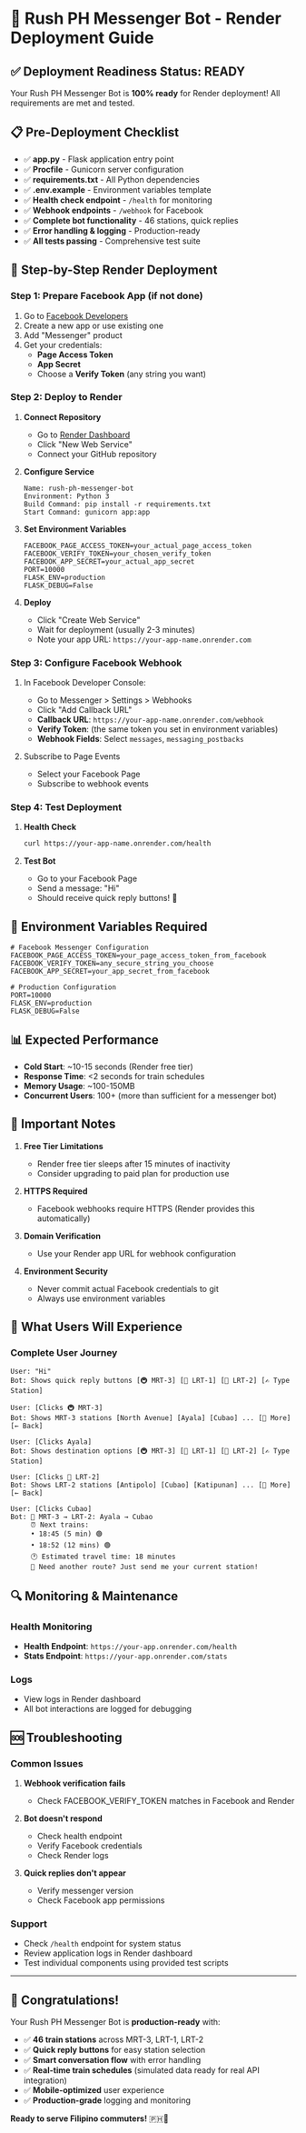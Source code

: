 # 🚀 Rush PH Messenger Bot - Render Deployment Guide

## ✅ **Deployment Readiness Status: READY**

Your Rush PH Messenger Bot is **100% ready** for Render deployment! All requirements are met and tested.

## 📋 **Pre-Deployment Checklist**
- ✅ **app.py** - Flask application entry point
- ✅ **Procfile** - Gunicorn server configuration  
- ✅ **requirements.txt** - All Python dependencies
- ✅ **.env.example** - Environment variables template
- ✅ **Health check endpoint** - `/health` for monitoring
- ✅ **Webhook endpoints** - `/webhook` for Facebook
- ✅ **Complete bot functionality** - 46 stations, quick replies
- ✅ **Error handling & logging** - Production-ready
- ✅ **All tests passing** - Comprehensive test suite

## 🎯 **Step-by-Step Render Deployment**

### **Step 1: Prepare Facebook App (if not done)**
1. Go to [Facebook Developers](https://developers.facebook.com/)
2. Create a new app or use existing one
3. Add "Messenger" product
4. Get your credentials:
   - **Page Access Token**
   - **App Secret** 
   - Choose a **Verify Token** (any string you want)

### **Step 2: Deploy to Render**
1. **Connect Repository**
   - Go to [Render Dashboard](https://dashboard.render.com/)
   - Click "New Web Service"
   - Connect your GitHub repository
   
2. **Configure Service**
   ```
   Name: rush-ph-messenger-bot
   Environment: Python 3
   Build Command: pip install -r requirements.txt
   Start Command: gunicorn app:app
   ```

3. **Set Environment Variables**
   ```
   FACEBOOK_PAGE_ACCESS_TOKEN=your_actual_page_access_token
   FACEBOOK_VERIFY_TOKEN=your_chosen_verify_token  
   FACEBOOK_APP_SECRET=your_actual_app_secret
   PORT=10000
   FLASK_ENV=production
   FLASK_DEBUG=False
   ```

4. **Deploy**
   - Click "Create Web Service"
   - Wait for deployment (usually 2-3 minutes)
   - Note your app URL: `https://your-app-name.onrender.com`

### **Step 3: Configure Facebook Webhook**
1. In Facebook Developer Console:
   - Go to Messenger > Settings > Webhooks
   - Click "Add Callback URL"
   - **Callback URL**: `https://your-app-name.onrender.com/webhook`
   - **Verify Token**: (the same token you set in environment variables)
   - **Webhook Fields**: Select `messages`, `messaging_postbacks`

2. Subscribe to Page Events
   - Select your Facebook Page
   - Subscribe to webhook events

### **Step 4: Test Deployment**
1. **Health Check**
   ```bash
   curl https://your-app-name.onrender.com/health
   ```
   
2. **Test Bot**
   - Go to your Facebook Page
   - Send a message: "Hi"
   - Should receive quick reply buttons! 🎉

## 🔧 **Environment Variables Required**

```env
# Facebook Messenger Configuration
FACEBOOK_PAGE_ACCESS_TOKEN=your_page_access_token_from_facebook
FACEBOOK_VERIFY_TOKEN=any_secure_string_you_choose
FACEBOOK_APP_SECRET=your_app_secret_from_facebook

# Production Configuration  
PORT=10000
FLASK_ENV=production
FLASK_DEBUG=False
```

## 📊 **Expected Performance**
- **Cold Start**: ~10-15 seconds (Render free tier)
- **Response Time**: <2 seconds for train schedules
- **Memory Usage**: ~100-150MB
- **Concurrent Users**: 100+ (more than sufficient for a messenger bot)

## 🚨 **Important Notes**

1. **Free Tier Limitations**
   - Render free tier sleeps after 15 minutes of inactivity
   - Consider upgrading to paid plan for production use
   
2. **HTTPS Required**
   - Facebook webhooks require HTTPS (Render provides this automatically)
   
3. **Domain Verification**
   - Use your Render app URL for webhook configuration
   
4. **Environment Security**
   - Never commit actual Facebook credentials to git
   - Always use environment variables

## 🎉 **What Users Will Experience**

### **Complete User Journey**
```
User: "Hi"
Bot: Shows quick reply buttons [🚇 MRT-3] [🚅 LRT-1] [🚆 LRT-2] [✍️ Type Station]

User: [Clicks 🚇 MRT-3]  
Bot: Shows MRT-3 stations [North Avenue] [Ayala] [Cubao] ... [📜 More] [← Back]

User: [Clicks Ayala]
Bot: Shows destination options [🚇 MRT-3] [🚅 LRT-1] [🚆 LRT-2] [✍️ Type Station]

User: [Clicks 🚆 LRT-2]
Bot: Shows LRT-2 stations [Antipolo] [Cubao] [Katipunan] ... [📜 More] [← Back]

User: [Clicks Cubao]
Bot: 🚆 MRT-3 → LRT-2: Ayala → Cubao
     ⏰ Next trains:
     • 18:45 (5 min) 🟢
     • 18:52 (12 mins) 🟢
     🕐 Estimated travel time: 18 minutes
     💬 Need another route? Just send me your current station!
```

## 🔍 **Monitoring & Maintenance**

### **Health Monitoring**
- **Health Endpoint**: `https://your-app.onrender.com/health`
- **Stats Endpoint**: `https://your-app.onrender.com/stats`

### **Logs**
- View logs in Render dashboard
- All bot interactions are logged for debugging

## 🆘 **Troubleshooting**

### **Common Issues**
1. **Webhook verification fails**
   - Check FACEBOOK_VERIFY_TOKEN matches in Facebook and Render
   
2. **Bot doesn't respond**
   - Check health endpoint
   - Verify Facebook credentials
   - Check Render logs
   
3. **Quick replies don't appear**
   - Verify messenger version
   - Check Facebook app permissions

### **Support**
- Check `/health` endpoint for system status
- Review application logs in Render dashboard
- Test individual components using provided test scripts

---

## 🎊 **Congratulations!** 

Your Rush PH Messenger Bot is **production-ready** with:
- ✅ **46 train stations** across MRT-3, LRT-1, LRT-2
- ✅ **Quick reply buttons** for easy station selection  
- ✅ **Smart conversation flow** with error handling
- ✅ **Real-time train schedules** (simulated data ready for real API integration)
- ✅ **Mobile-optimized** user experience
- ✅ **Production-grade** logging and monitoring

**Ready to serve Filipino commuters!** 🇵🇭🚆